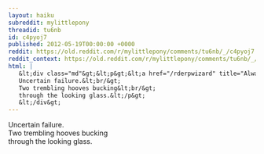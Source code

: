 ```yaml
---
layout: haiku
subreddit: mylittlepony
threadid: tu6nb
id: c4pyoj7
published: 2012-05-19T00:00:00 +0000
reddit: https://old.reddit.com/r/mylittlepony/comments/tu6nb/_/c4pyoj7
reddit_context: https://old.reddit.com/r/mylittlepony/comments/tu6nb/_/c4pyoj7?context=3
html: |
   &lt;div class="md"&gt;&lt;p&gt;&lt;a href="/rderpwizard" title="Always Relevant / Search For Honesty&amp;#39;s Sunrise / Paper Bag Princess"&gt;&lt;/a&gt;
   Uncertain failure.&lt;br/&gt;
   Two trembling hooves bucking&lt;br/&gt;
   through the looking glass.&lt;/p&gt;
   &lt;/div&gt;
---
```


[](/rderpwizard "Always Relevant / Search For Honesty's Sunrise / Paper Bag Princess")
Uncertain failure.  
Two trembling hooves bucking  
through the looking glass.